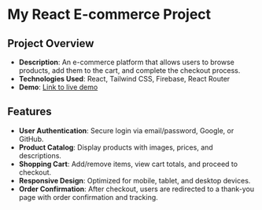 # My React E-commerce Project

## Project Overview
- **Description**: An e-commerce platform that allows users to browse products, add them to the cart, and complete the checkout process.
- **Technologies Used**: React, Tailwind CSS, Firebase, React Router
- **Demo**: [Link to live demo](https://mern242-1-33daa.web.app/login)
## Features
- **User Authentication**: Secure login via email/password, Google, or GitHub.
- **Product Catalog**: Display products with images, prices, and descriptions.
- **Shopping Cart**: Add/remove items, view cart totals, and proceed to checkout.
- **Responsive Design**: Optimized for mobile, tablet, and desktop devices.
- **Order Confirmation**: After checkout, users are redirected to a thank-you page with order confirmation and tracking.


